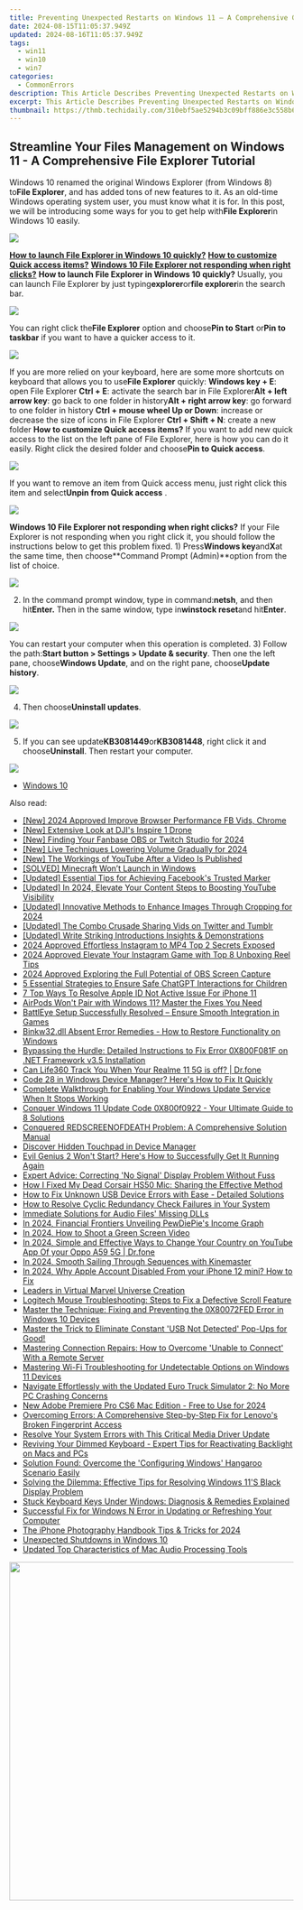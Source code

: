 ```yaml
---
title: Preventing Unexpected Restarts on Windows 11 – A Comprehensive Guide
date: 2024-08-15T11:05:37.949Z
updated: 2024-08-16T11:05:37.949Z
tags:
  - win11
  - win10
  - win7
categories:
  - CommonErrors
description: This Article Describes Preventing Unexpected Restarts on Windows 11 – A Comprehensive Guide
excerpt: This Article Describes Preventing Unexpected Restarts on Windows 11 – A Comprehensive Guide
thumbnail: https://thmb.techidaily.com/310ebf5ae5294b3c09bff886e3c558b63079bc0b815690abddeb6c6ade1d7933.JPG
---
```


## Streamline Your Files Management on Windows 11 - A Comprehensive File Explorer Tutorial

Windows 10 renamed the original Windows Explorer (from Windows 8) to**File Explorer**, and has added tons of new features to it. As an old-time Windows operating system user, you must know what it is for. In this post, we will be introducing some ways for you to get help with**File Explorer**in Windows 10 easily.

![](https://images.drivereasy.com/wp-content/uploads/2016/12/file-explorer-in-window-s10.jpg)

[**How to launch File Explorer in Windows 10 quickly?**](https://tools.techidaily.com/drivereasy/download/) [**How to customize Quick access items?**](https://tools.techidaily.com/drivereasy/download/) [**Windows 10 File Explorer not responding when right clicks?**](https://tools.techidaily.com/drivereasy/download/)   **How to launch File Explorer in Windows 10 quickly?** Usually, you can launch File Explorer by just typing**explorer**or**file explorer**in the search bar.

![](https://images.drivereasy.com/wp-content/uploads/2016/12/img_584913472d50a-600x522.jpg)

 You can right click the**File Explorer** option and choose**Pin to Start** or**Pin to taskbar** if you want to have a quicker access to it.

![](https://images.drivereasy.com/wp-content/uploads/2016/12/img_584913edbf2bf.jpg)

 If you are more relied on your keyboard, here are some more shortcuts on keyboard that allows you to use**File Explorer** quickly: **Windows key + E**: open File Explorer **Ctrl + E**: activate the search bar in File Explorer**Alt + left arrow key**: go back to one folder in history**Alt + right arrow key**: go forward to one folder in history **Ctrl + mouse wheel Up or Down**: increase or decrease the size of icons in File Explorer **Ctrl + Shift + N**: create a new folder   **How to customize Quick access items?** If you want to add new quick access to the list on the left pane of File Explorer, here is how you can do it easily. Right click the desired folder and choose**Pin to Quick access**.

![](https://images.drivereasy.com/wp-content/uploads/2016/12/pin-to-quick-access.jpg)

 If you want to remove an item from Quick access menu, just right click this item and select**Unpin from Quick access** .

![](https://images.drivereasy.com/wp-content/uploads/2016/12/unpin-from-quick-access.jpg)

 **Windows 10 File Explorer not responding when right clicks?** If your File Explorer is not responding when you right click it, you should follow the instructions below to get this problem fixed. 1) Press**Windows key**and**X**at the same time, then choose**Command Prompt (Admin)**option from the list of choice.

![](https://images.drivereasy.com/wp-content/uploads/2016/12/img_58491b710eb2d.png)

2) In the command prompt window, type in command:**netsh**, and then hit**Enter.** Then in the same window, type in**winstock reset**and hit**Enter**.

![](https://images.drivereasy.com/wp-content/uploads/2016/12/img_58491c14e6750.jpg)

You can restart your computer when this operation is completed. 3) Follow the path:**Start button > Settings > Update & security**. Then one the left pane, choose**Windows Update**, and on the right pane, choose**Update history**.

![](https://images.drivereasy.com/wp-content/uploads/2016/12/img_58491d95611c0-600x476.jpg)

4) Then choose**Uninstall updates**.

![](https://images.drivereasy.com/wp-content/uploads/2016/12/img_58491d7901b10-600x462.jpg)

5) If you can see update**KB3081449**or**KB3081448**, right click it and choose**Uninstall**. Then restart your computer.

![](https://images.drivereasy.com/wp-content/uploads/2016/12/img_58491df2251f5-600x330.jpg)

* [Windows 10](https://tools.techidaily.com/drivereasy/download/)

<ins class="adsbygoogle"
     style="display:block"
     data-ad-format="autorelaxed"
     data-ad-client="ca-pub-7571918770474297"
     data-ad-slot="1223367746"></ins>



<ins class="adsbygoogle"
     style="display:block"
     data-ad-client="ca-pub-7571918770474297"
     data-ad-slot="8358498916"
     data-ad-format="auto"
     data-full-width-responsive="true"></ins>

<span class="atpl-alsoreadstyle">Also read:</span>
<div><ul>
<li><a href="https://facebook-video-recording.techidaily.com/new-2024-approved-improve-browser-performance-fb-vids-chrome/"><u>[New] 2024 Approved  Improve Browser Performance  FB Vids, Chrome</u></a></li>
<li><a href="https://some-approaches.techidaily.com/new-extensive-look-at-djis-inspire-1-drone/"><u>[New] Extensive Look at DJI's Inspire 1 Drone</u></a></li>
<li><a href="https://screen-capture.techidaily.com/new-finding-your-fanbase-obs-or-twitch-studio-for-2024/"><u>[New] Finding Your Fanbase  OBS or Twitch Studio for 2024</u></a></li>
<li><a href="https://fox-glue.techidaily.com/new-live-techniques-lowering-volume-gradually-for-2024/"><u>[New] Live Techniques  Lowering Volume Gradually for 2024</u></a></li>
<li><a href="https://facebook-video-share.techidaily.com/new-the-workings-of-youtube-after-a-video-is-published/"><u>[New] The Workings of YouTube After a Video Is Published</u></a></li>
<li><a href="https://common-error.techidaily.com/solved-minecraft-wont-launch-in-windows/"><u>[SOLVED] Minecraft Won’t Launch in Windows</u></a></li>
<li><a href="https://facebook-video-recording.techidaily.com/updated-essential-tips-for-achieving-facebooks-trusted-marker/"><u>[Updated] Essential Tips for Achieving Facebook's Trusted Marker</u></a></li>
<li><a href="https://facebook-video-footage.techidaily.com/updated-in-2024-elevate-your-content-steps-to-boosting-youtube-visibility/"><u>[Updated] In 2024, Elevate Your Content  Steps to Boosting YouTube Visibility</u></a></li>
<li><a href="https://fox-blue.techidaily.com/updated-innovative-methods-to-enhance-images-through-cropping-for-2024/"><u>[Updated] Innovative Methods to Enhance Images Through Cropping for 2024</u></a></li>
<li><a href="https://twitter-videos.techidaily.com/updated-the-combo-crusade-sharing-vids-on-twitter-and-tumblr/"><u>[Updated] The Combo Crusade  Sharing Vids on Twitter and Tumblr</u></a></li>
<li><a href="https://fox-helps.techidaily.com/updated-write-striking-introductions-insights-and-demonstrations/"><u>[Updated] Write Striking Introductions  Insights & Demonstrations</u></a></li>
<li><a href="https://instagram-clips.techidaily.com/2024-approved-effortless-instagram-to-mp4-top-2-secrets-exposed/"><u>2024 Approved  Effortless Instagram to MP4  Top 2 Secrets Exposed</u></a></li>
<li><a href="https://article-tips.techidaily.com/2024-approved-elevate-your-instagram-game-with-top-8-unboxing-reel-tips/"><u>2024 Approved  Elevate Your Instagram Game with Top 8 Unboxing Reel Tips</u></a></li>
<li><a href="https://video-screen-grab.techidaily.com/2024-approved-exploring-the-full-potential-of-obs-screen-capture/"><u>2024 Approved  Exploring the Full Potential of OBS Screen Capture</u></a></li>
<li><a href="https://tech-haven.techidaily.com/5-essential-strategies-to-ensure-safe-chatgpt-interactions-for-children/"><u>5 Essential Strategies to Ensure Safe ChatGPT Interactions for Children</u></a></li>
<li><a href="https://ios-unlock.techidaily.com/7-top-ways-to-resolve-apple-id-not-active-issue-for-iphone-11-by-drfone-ios/"><u>7 Top Ways To Resolve Apple ID Not Active Issue For iPhone 11</u></a></li>
<li><a href="https://common-error.techidaily.com/1723211671450-airpods-wont-pair-with-windows-11-master-the-fixes-you-need/"><u>AirPods Won't Pair with Windows 11? Master the Fixes You Need</u></a></li>
<li><a href="https://common-error.techidaily.com/battleye-setup-successfully-resolved-ensure-smooth-integration-in-games/"><u>BattlEye Setup Successfully Resolved – Ensure Smooth Integration in Games</u></a></li>
<li><a href="https://common-error.techidaily.com/binkw32dll-absent-error-remedies-how-to-restore-functionality-on-windows/"><u>Binkw32.dll Absent Error Remedies - How to Restore Functionality on Windows</u></a></li>
<li><a href="https://common-error.techidaily.com/bypassing-the-hurdle-detailed-instructions-to-fix-error-0x800f081f-on-net-framework-v35-installation/"><u>Bypassing the Hurdle: Detailed Instructions to Fix Error 0X800F081F on .NET Framework v3.5 Installation</u></a></li>
<li><a href="https://fake-location.techidaily.com/can-life360-track-you-when-your-realme-11-5g-is-off-drfone-by-drfone-virtual-android/"><u>Can Life360 Track You When Your Realme 11 5G is off? | Dr.fone</u></a></li>
<li><a href="https://common-error.techidaily.com/1723207857121-code-28-in-windows-device-manager-heres-how-to-fix-it-quickly/"><u>Code 28 in Windows Device Manager? Here's How to Fix It Quickly</u></a></li>
<li><a href="https://common-error.techidaily.com/complete-walkthrough-for-enabling-your-windows-update-service-when-it-stops-working/"><u>Complete Walkthrough for Enabling Your Windows Update Service When It Stops Working</u></a></li>
<li><a href="https://common-error.techidaily.com/conquer-windows-11-update-code-0x800f0922-your-ultimate-guide-to-8-solutions/"><u>Conquer Windows 11 Update Code 0X800f0922 - Your Ultimate Guide to 8 Solutions</u></a></li>
<li><a href="https://common-error.techidaily.com/conquered-redscreenofdeath-problem-a-comprehensive-solution-manual/"><u>Conquered REDSCREENOFDEATH Problem: A Comprehensive Solution Manual</u></a></li>
<li><a href="https://common-error.techidaily.com/1723208122953-discover-hidden-touchpad-in-device-manager/"><u>Discover Hidden Touchpad in Device Manager</u></a></li>
<li><a href="https://win-answers.techidaily.com/1723010921756-evil-genius-2-wont-start-heres-how-to-successfully-get-it-running-again/"><u>Evil Genius 2 Won't Start? Here's How to Successfully Get It Running Again</u></a></li>
<li><a href="https://common-error.techidaily.com/expert-advice-correcting-no-signal-display-problem-without-fuss/"><u>Expert Advice: Correcting 'No Signal' Display Problem Without Fuss</u></a></li>
<li><a href="https://common-error.techidaily.com/how-i-fixed-my-dead-corsair-hs50-mic-sharing-the-effective-method/"><u>How I Fixed My Dead Corsair HS50 Mic: Sharing the Effective Method</u></a></li>
<li><a href="https://common-error.techidaily.com/how-to-fix-unknown-usb-device-errors-with-ease-detailed-solutions/"><u>How to Fix Unknown USB Device Errors with Ease - Detailed Solutions</u></a></li>
<li><a href="https://common-error.techidaily.com/how-to-resolve-cyclic-redundancy-check-failures-in-your-system/"><u>How to Resolve Cyclic Redundancy Check Failures in Your System</u></a></li>
<li><a href="https://common-error.techidaily.com/immediate-solutions-for-audio-files-missing-dlls/"><u>Immediate Solutions for Audio Files' Missing DLLs</u></a></li>
<li><a href="https://some-techniques.techidaily.com/in-2024-financial-frontiers-unveiling-pewdiepies-income-graph/"><u>In 2024, Financial Frontiers  Unveiling PewDiePie's Income Graph</u></a></li>
<li><a href="https://extra-information.techidaily.com/in-2024-how-to-shoot-a-green-screen-video/"><u>In 2024, How to Shoot a Green Screen Video</u></a></li>
<li><a href="https://location-social.techidaily.com/in-2024-simple-and-effective-ways-to-change-your-country-on-youtube-app-of-your-oppo-a59-5g-drfone-by-drfone-virtual-android/"><u>In 2024, Simple and Effective Ways to Change Your Country on YouTube App Of your Oppo A59 5G | Dr.fone</u></a></li>
<li><a href="https://extra-support.techidaily.com/in-2024-smooth-sailing-through-sequences-with-kinemaster/"><u>In 2024, Smooth Sailing Through Sequences with Kinemaster</u></a></li>
<li><a href="https://apple-account.techidaily.com/in-2024-why-apple-account-disabled-from-your-iphone-12-mini-how-to-fix-by-drfone-ios/"><u>In 2024, Why Apple Account Disabled From your iPhone 12 mini? How to Fix</u></a></li>
<li><a href="https://youtube-data.techidaily.com/rs-in-virtual-marvel-universe-creation/"><u>Leaders in Virtual Marvel Universe Creation</u></a></li>
<li><a href="https://common-error.techidaily.com/logitech-mouse-troubleshooting-steps-to-fix-a-defective-scroll-feature/"><u>Logitech Mouse Troubleshooting: Steps to Fix a Defective Scroll Feature</u></a></li>
<li><a href="https://common-error.techidaily.com/master-the-technique-fixing-and-preventing-the-0x80072fed-error-in-windows-10-devices/"><u>Master the Technique: Fixing and Preventing the 0X80072FED Error in Windows 10 Devices</u></a></li>
<li><a href="https://common-error.techidaily.com/master-the-trick-to-eliminate-constant-usb-not-detected-pop-ups-for-good/"><u>Master the Trick to Eliminate Constant 'USB Not Detected' Pop-Ups for Good!</u></a></li>
<li><a href="https://common-error.techidaily.com/mastering-connection-repairs-how-to-overcome-unable-to-connect-with-a-remote-server/"><u>Mastering Connection Repairs: How to Overcome 'Unable to Connect' With a Remote Server</u></a></li>
<li><a href="https://common-error.techidaily.com/mastering-wi-fi-troubleshooting-for-undetectable-options-on-windows-11-devices/"><u>Mastering Wi-Fi Troubleshooting for Undetectable Options on Windows 11 Devices</u></a></li>
<li><a href="https://win-able.techidaily.com/navigate-effortlessly-with-the-updated-euro-truck-simulator-2-no-more-pc-crashing-concerns/"><u>Navigate Effortlessly with the Updated Euro Truck Simulator 2: No More PC Crashing Concerns</u></a></li>
<li><a href="https://smart-video-editing.techidaily.com/new-adobe-premiere-pro-cs6-mac-edition-free-to-use-for-2024/"><u>New Adobe Premiere Pro CS6 Mac Edition - Free to Use for 2024</u></a></li>
<li><a href="https://common-error.techidaily.com/overcoming-errors-a-comprehensive-step-by-step-fix-for-lenovos-broken-fingerprint-access/"><u>Overcoming Errors: A Comprehensive Step-by-Step Fix for Lenovo's Broken Fingerprint Access</u></a></li>
<li><a href="https://common-error.techidaily.com/resolve-your-system-errors-with-this-critical-media-driver-update/"><u>Resolve Your System Errors with This Critical Media Driver Update</u></a></li>
<li><a href="https://common-error.techidaily.com/reviving-your-dimmed-keyboard-expert-tips-for-reactivating-backlight-on-macs-and-pcs/"><u>Reviving Your Dimmed Keyboard - Expert Tips for Reactivating Backlight on Macs and PCs</u></a></li>
<li><a href="https://common-error.techidaily.com/solution-found-overcome-the-configuring-windows-hangaroo-scenario-easily/"><u>Solution Found: Overcome the 'Configuring Windows' Hangaroo Scenario Easily</u></a></li>
<li><a href="https://common-error.techidaily.com/solving-the-dilemma-effective-tips-for-resolving-windows-11s-black-display-problem/"><u>Solving the Dilemma: Effective Tips for Resolving Windows 11'S Black Display Problem</u></a></li>
<li><a href="https://common-error.techidaily.com/stuck-keyboard-keys-under-windows-diagnosis-and-remedies-explained/"><u>Stuck Keyboard Keys Under Windows: Diagnosis & Remedies Explained</u></a></li>
<li><a href="https://common-error.techidaily.com/successful-fix-for-windows-n-error-in-updating-or-refreshing-your-computer/"><u>Successful Fix for Windows N Error in Updating or Refreshing Your Computer</u></a></li>
<li><a href="https://some-guidance.techidaily.com/the-iphone-photography-handbook-tips-and-tricks-for-2024/"><u>The iPhone Photography Handbook  Tips & Tricks for 2024</u></a></li>
<li><a href="https://common-error.techidaily.com/unexpected-shutdowns-in-windows-10/"><u>Unexpected Shutdowns in Windows 10</u></a></li>
<li><a href="https://audio-editing.techidaily.com/updated-top-characteristics-of-mac-audio-processing-tools/"><u>Updated Top Characteristics of Mac Audio Processing Tools</u></a></li>
</ul></div>

<!-- affiliate ads begin -->
<a href="https://uperfect.sjv.io/c/5597632/1246754/15155" target="_top" id="1246754"><img src="//a.impactradius-go.com/display-ad/15155-1246754" border="0" alt="" width="600" height="600"/></a><img height="0" width="0" src="https://imp.pxf.io/i/5597632/1246754/15155" style="position:absolute;visibility:hidden;" border="0" />
<!-- affiliate ads end -->